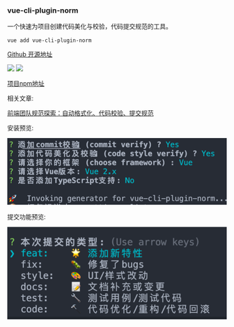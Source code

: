 <!--
 * @Author: ShawnPhang
 * @LastEditors: ShawnPhang
 * @Description: 
 * @Date: 2021-07-22 17:50:16
 * @LastEditTime: 2021-07-26 17:12:04
 * @site: book.palxp.com / blog.palxp.com
-->

### vue-cli-plugin-norm

一个快速为项目创建代码美化与校验，代码提交规范的工具。

```
vue add vue-cli-plugin-norm
```

[Github 开源地址](https://github.com/palxiao/vue-cli-plugin-norm)

![](https://img.shields.io/npm/v/vue-cli-plugin-norm.svg) ![](http://img.shields.io/npm/dt/vue-cli-plugin-norm.svg)

[项目npm地址](https://www.npmjs.com/package/vue-cli-plugin-norm)

相关文章:

[前端团队规范探索：自动格式化、代码校验、提交规范](https://juejin.cn/post/6977382480055631909)

安装预览: 

![](../../images/norm/install.png)

提交功能预览: 

![](../../images/norm/c.png)